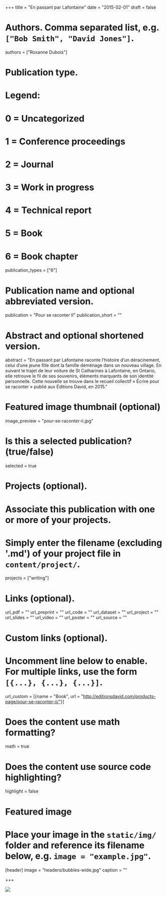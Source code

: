 +++
title = "En passant par Lafontaine"
date = "2015-02-01"
draft = false

# Authors. Comma separated list, e.g. `["Bob Smith", "David Jones"]`.
authors = ["Roxanne Dubois"]

# Publication type.
# Legend:
# 0 = Uncategorized
# 1 = Conference proceedings
# 2 = Journal
# 3 = Work in progress
# 4 = Technical report
# 5 = Book
# 6 = Book chapter
publication_types = ["6"]

# Publication name and optional abbreviated version.
publication = "Pour se raconter II"
publication_short = ""

# Abstract and optional shortened version.
abstract = "En passant par Lafontaine raconte l’histoire d’un déracinement, celui d’une jeune fille dont la famille déménage dans un nouveau village. En suivant le trajet de leur voiture de St Catharines à Lafontaine, en Ontario, elle retrouve le fil de ses souvenirs, éléments marquants de son identité personnelle. Cette nouvelle se trouve dans le recueil collectif « Écrire pour se raconter » publié aux Éditions David, en 2015."

# Featured image thumbnail (optional)
image_preview = "pour-se-raconter-ii.jpg"

# Is this a selected publication? (true/false)
selected = true

# Projects (optional).
#   Associate this publication with one or more of your projects.
#   Simply enter the filename (excluding '.md') of your project file in `content/project/`.
projects = ["writing"]

# Links (optional).
url_pdf = ""
url_preprint = ""
url_code = ""
url_dataset = ""
url_project = ""
url_slides = ""
url_video = ""
url_poster = ""
url_source = ""

# Custom links (optional).
#   Uncomment line below to enable. For multiple links, use the form `[{...}, {...}, {...}]`.
 url_custom = [{name = "Book", url = "http://editionsdavid.com/products-page/pour-se-raconter-ii/"}]

# Does the content use math formatting?
math = true

# Does the content use source code highlighting?
highlight = false

# Featured image
# Place your image in the `static/img/` folder and reference its filename below, e.g. `image = "example.jpg"`.
[header]
image = "headers/bubbles-wide.jpg"
caption = ""

+++

![](/img/pour-se-raconter-ii.jpg)
